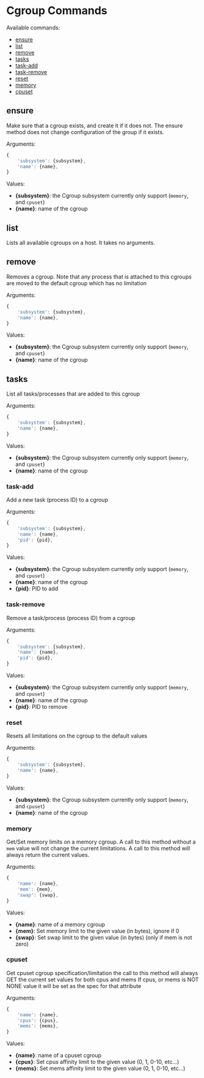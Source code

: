 # Cgroup Commands

Available commands:

- [ensure](#ensure)
- [list](#list)
- [remove](#remove)
- [tasks](#tasks)
- [task-add](#task-add)
- [task-remove](#task-remove)
- [reset](#reset)
- [memory](#memory)
- [cpuset](#cpuset)


## ensure
Make sure that a cgroup exists, and create it if it does not. The ensure method does not change configuration of the group if it exists.

Arguments:
```javascript
{
    'subsystem': {subsystem},
    'name': {name},
}
```

Values:
- **{subsystem}**: the Cgroup subsystem currently only support (`memory`, and `cpuset`)
- **{name}**: name of the cgroup

## list

Lists all available cgroups on a host. It takes no arguments.

## remove

Removes a cgroup. Note that any process that is attached to this cgroups are moved to the default cgroup which has no limitation

Arguments:
```javascript
{
    'subsystem': {subsystem},
    'name': {name},
}
```

Values:
- **{subsystem}**: the Cgroup subsystem currently only support (`memory`, and `cpuset`)
- **{name}**: name of the cgroup

## tasks

List all tasks/processes that are added to this cgroup

Arguments:
```javascript
{
    'subsystem': {subsystem},
    'name': {name},
}
```

Values:
- **{subsystem}**: the Cgroup subsystem currently only support (`memory`, and `cpuset`)
- **{name}**: name of the cgroup


### task-add
Add a new task (process ID) to a cgroup

Arguments:
```javascript
{
    'subsystem': {subsystem},
    'name': {name},
    'pid': {pid},
}
```

Values:
- **{subsystem}**: the Cgroup subsystem currently only support (`memory`, and `cpuset`)
- **{name}**: name of the cgroup
- **{pid}**: PID to add


### task-remove
Remove a task/process (process ID) from a cgroup

Arguments:
```javascript
{
    'subsystem': {subsystem},
    'name': {name},
    'pid': {pid},
}
```

Values:
- **{subsystem}**: the Cgroup subsystem currently only support (`memory`, and `cpuset`)
- **{name}**: name of the cgroup
- **{pid}**: PID to remove

### reset
Resets all limitations on the cgroup to the default values

Arguments:
```javascript
{
    'subsystem': {subsystem},
    'name': {name},
}
```

Values:
- **{subsystem}**: the Cgroup subsystem currently only support (`memory`, and `cpuset`)
- **{name}**: name of the cgroup


### memory
Get/Set memory limits on a memory cgroup. A call to this method without a `mem` value will not change the current limitations.
A call to this method will always return the current values.

Arguments:
```javascript
{
    'name': {name},
    'mem': {mem},
    'swap': {swap},
}
```

Values:
- **{name}**: name of a memory cgroup
- **{mem}**: Set memory limit to the given value (in bytes), ignore if 0
- **{swap}**: Set swap limit to the given value (in bytes) (only if mem is not zero)


### cpuset
Get cpuset cgroup specification/limitation the call to this method will always GET the current set values for both cpus and mems If cpus, or mems is NOT NONE value it will be set as the spec for that attribute

Arguments:
```javascript
{
    'name': {name},
    'cpus': {cpus},
    'mems': {mems},
}
```

Values:
- **{name}**: name of a cpuset cgroup
- **{cpus}**: Set cpus affinity limit to the given value (0, 1, 0-10, etc...)
- **{mems}**: Set mems affinity limit to the given value (0, 1, 0-10, etc...)

